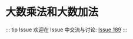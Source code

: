 # 大数乘法和大数加法



::: tip Issue 
 欢迎在 Issue 中交流与讨论: [Issue 189](https://github.com/shfshanyue/Daily-Question/issues/189) 
:::



